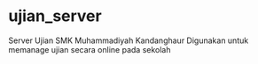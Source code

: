 # ujian_server
Server Ujian SMK Muhammadiyah Kandanghaur
Digunakan untuk memanage ujian secara online pada sekolah

